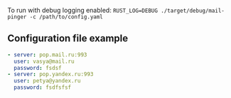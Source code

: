 To run with debug logging enabled: `RUST_LOG=DEBUG ./target/debug/mail-pinger -c /path/to/config.yaml`

## Configuration file example

```yaml
- server: pop.mail.ru:993
  user: vasya@mail.ru
  password: fsdsf
- server: pop.yandex.ru:993
  user: petya@yandex.ru
  password: fsdfsfsf

```